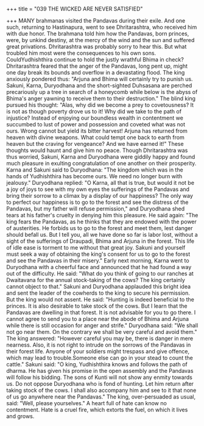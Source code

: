 +++
title = "039 THE WICKED ARE NEVER SATISFIED"

+++
MANY brahmanas visited the Pandavas
during their exile. And one such, returning
to Hastinapura, went to see Dhritarashtra,
who received him with due honor.
The brahmana told him how the Pandavas,
born princes, were, by unkind destiny, at
the mercy of the wind and the sun and
suffered great privations.
Dhritarashtra was probably sorry to hear
this. But what troubled him most were the
consequences to his own sons. CouldYudhishthira continue to hold the justly
wrathful Bhima in check?
Dhritarashtra feared that the anger of the
Pandavas, long pent up, might one day
break its bounds and overflow in a
devastating flood.
The king anxiously pondered thus:
"Arjuna and Bhima will certainly try to
punish us. Sakuni, Karna, Duryodhana
and the short-sighted Duhsasana are
perched precariously up a tree in search of
a honeycomb while below is the abyss of
Bhima's anger yawning to receive them to
their destruction."
The blind king pursued his thought: "Alas,
why did we become a prey to
covetousness? It is not as though poverty
drove us to it! Why did we take to the
path of injustice? Instead of enjoying our
boundless wealth in contentment we
succumbed to lust of power and
possession and coveted what was not ours.
Wrong cannot but yield its bitter harvest!
Arjuna has returned from heaven with
divine weapons. What could tempt one
back to earth from heaven but the craving
for vengeance? And we have earned it!"
These thoughts would haunt and give him
no peace.
Though Dhritarashtra was thus worried,
Sakuni, Karna and Duryodhana were
giddily happy and found much pleasure in
exulting congratulation of one another on
their prosperity.
Karna and Sakuni said to Duryodhana:
"The kingdom which was in the hands of
Yudhishthira has become ours. We need
no longer burn with jealousy."
Duryodhana replied: "O Karna, all that is
true, but would it not be a joy of joys to
see with my own eyes the sufferings of
the Pandavas and bring their sorrow to a
climax by a display of our happiness? The
only way to perfect our happiness is to go
to the forest and see the distress of the
Pandavas, but my father will refuse
permission," and Duryodhana shed tears
at his father's cruelty in denying him this
pleasure.
He said again: "The king fears the
Pandavas, as he thinks that they are
endowed with the power of austerities. He
forbids us to go to the forest and meet
them, lest danger should befall us. But I
tell you, all we have done so far is labor
lost, without a sight of the sufferings of
Draupadi, Bhima and Arjuna in the forest.
This life of idle ease is torment to me
without that great joy. Sakuni and yourself
must seek a way of obtaining the king's
consent for us to go to the forest and see
the Pandavas in their misery."
Early next morning, Karna went to
Duryodhana with a cheerful face and
announced that he had found a way out of
the difficulty.
He said: "What do you think of going to
our ranches at Dwaitavana for the annual
stock-taking of the cows? The king
certainly cannot object to that." Sakuni
and Duryodhana applauded this bright
idea and sent the leader of the cowherds to
the king to secure his permission.
But the king would not assent. He said:
"Hunting is indeed beneficial to the
princes. It is also desirable to take stock of
the cows. But I learn that the Pandavas are
dwelling in that forest. It is not advisable
for you to go there. I cannot agree to send
you to a place near the abode of Bhima
and Arjuna while there is still occasion for
anger and strife."
Duryodhana said: "We shall not go near
them. On the contrary we shall be very
careful and avoid them." The king
answered:
"However careful you may be, there is
danger in mere nearness. Also, it is not
right to intrude on the sorrows of the
Pandavas in their forest life. Anyone of
your soldiers might trespass and give
offence, which may lead to trouble.Someone else can go in your stead to
count the cattle."
Sakuni said: "O king, Yudhishthira knows
and follows the path of dharma. He has
given his promise in the open assembly
and the Pandavas will follow his bidding.
The sons of Kunti will not show any
enmity towards us. Do not oppose
Duryodhana who is fond of hunting. Let
him return after taking stock of the cows. I
shall also accompany him and see to it
that none of us go anywhere near the
Pandavas."
The king, over-persuaded as usual, said:
"Well, please yourselves." A heart full of
hate can know no contentment. Hate is a
cruel fire, which extorts the fuel, on which
it lives and grows.